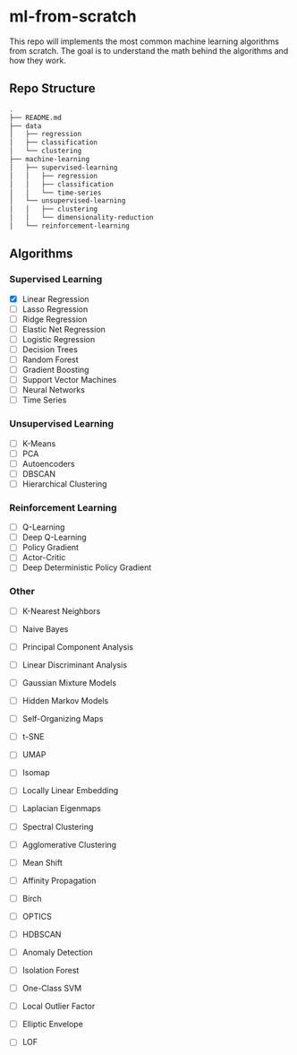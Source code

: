 # ml-from-scratch

This repo will implements the most common machine learning algorithms from scratch. The goal is to understand the math behind the algorithms and how they work.

## Repo Structure
```bash
.
├── README.md
├── data
│   ├── regression
│   ├── classification
│   └── clustering
├── machine-learning
│   ├── supervised-learning
│   │   ├── regression
│   │   ├── classification
│   │   └── time-series
│   └── unsupervised-learning
│   │   ├── clustering
│   │   └── dimensionality-reduction
│   └── reinforcement-learning

```

## Algorithms

### Supervised Learning
- [x] Linear Regression
- [ ] Lasso Regression
- [ ] Ridge Regression
- [ ] Elastic Net Regression
- [ ] Logistic Regression
- [ ] Decision Trees
- [ ] Random Forest
- [ ] Gradient Boosting
- [ ] Support Vector Machines
- [ ] Neural Networks
- [ ] Time Series

### Unsupervised Learning
- [ ] K-Means
- [ ] PCA
- [ ] Autoencoders
- [ ] DBSCAN
- [ ] Hierarchical Clustering

### Reinforcement Learning
- [ ] Q-Learning
- [ ] Deep Q-Learning
- [ ] Policy Gradient
- [ ] Actor-Critic
- [ ] Deep Deterministic Policy Gradient

### Other
- [ ] K-Nearest Neighbors
- [ ] Naive Bayes
- [ ] Principal Component Analysis
- [ ] Linear Discriminant Analysis
- [ ] Gaussian Mixture Models
- [ ] Hidden Markov Models
- [ ] Self-Organizing Maps
- [ ] t-SNE
- [ ] UMAP
- [ ] Isomap
- [ ] Locally Linear Embedding
- [ ] Laplacian Eigenmaps
- [ ] Spectral Clustering
- [ ] Agglomerative Clustering
- [ ] Mean Shift
- [ ] Affinity Propagation
- [ ] Birch
- [ ] OPTICS
- [ ] HDBSCAN
- [ ] Anomaly Detection
- [ ] Isolation Forest
- [ ] One-Class SVM
- [ ] Local Outlier Factor
- [ ] Elliptic Envelope
- [ ] LOF


